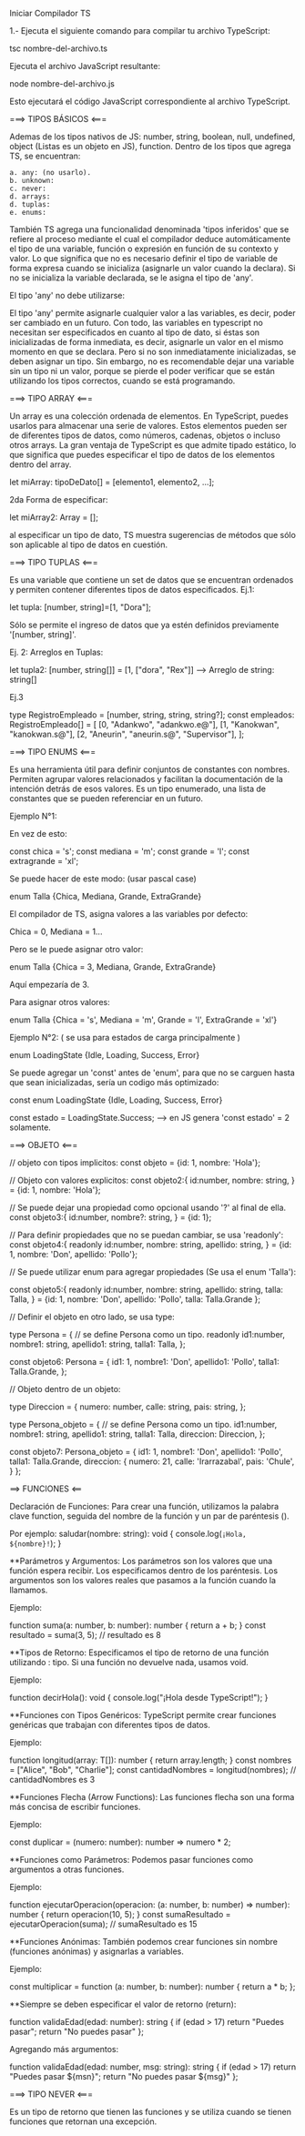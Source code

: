 
Iniciar Compilador TS

1.- Ejecuta el siguiente comando para compilar tu archivo TypeScript:

tsc nombre-del-archivo.ts

Ejecuta el archivo JavaScript resultante:

node nombre-del-archivo.js

Esto ejecutará el código JavaScript correspondiente al archivo TypeScript.


===> TIPOS BÁSICOS <===

Ademas de los tipos nativos de JS: number, string, boolean, null, undefined, object (Listas es un objeto en JS), function.
Dentro de los tipos que agrega TS, se encuentran:

    a. any: (no usarlo).
    b. unknown:
    c. never:
    d. arrays:
    d. tuplas:
    e. enums:  

También TS agrega una funcionalidad denominada 'tipos inferidos' que se refiere al proceso mediante el cual el compilador deduce automáticamente el tipo de una variable, función o expresión en función de su contexto y valor. Lo que significa que no es necesario definir el tipo de variable de forma expresa cuando se inicializa (asignarle un valor cuando la declara). Si no se inicializa la variable declarada, se le asigna el tipo de 'any'.

El tipo 'any' no debe utilizarse: 

El tipo 'any' permite asignarle cualquier valor a las variables, es decir, poder ser cambiado en un futuro. 
Con todo, las variables en typescript no necesitan ser especificados en cuanto al tipo de dato, si éstas son inicializadas de forma inmediata, es decir, asignarle un valor en el mismo momento en que se declara. Pero si no son inmediatamente inicializadas, se deben asignar un tipo.
Sin embargo, no es recomendable dejar una variable sin un tipo ni un valor, porque se pierde el poder verificar que se están utilizando los tipos correctos, cuando se está programando. 

===> TIPO ARRAY <===

Un array es una colección ordenada de elementos. En TypeScript, puedes usarlos para almacenar una serie de valores. Estos elementos pueden ser de diferentes tipos de datos, como números, cadenas, objetos o incluso otros arrays. La gran ventaja de TypeScript es que admite tipado estático, lo que significa que puedes especificar el tipo de datos de los elementos dentro del array. 

let miArray: tipoDeDato[] = [elemento1, elemento2, ...];

2da Forma de especificar:

let miArray2: Array<number> = [];

al especificar un tipo de dato, TS muestra sugerencias de métodos que sólo son aplicable al tipo de datos en cuestión.

===> TIPO TUPLAS <===

Es una variable que contiene un set de datos que se encuentran ordenados y permiten contener diferentes tipos de datos especificados. 
Ej.1:

let tupla: [number, string]=[1, "Dora"];

Sólo se permite el ingreso de datos que ya estén definidos previamente '[number, string]'.

Ej. 2: Arreglos en Tuplas:

let tupla2: [number, string[]] = [1, ["dora", "Rex"]]      --> Arreglo de string: string[]

Ej.3

type RegistroEmpleado = [number, string, string, string?];
const empleados: RegistroEmpleado[] = [
  [0, "Adankwo", "adankwo.e@"],
  [1, "Kanokwan", "kanokwan.s@"],
  [2, "Aneurin", "aneurin.s@", "Supervisor"],
];

===> TIPO ENUMS <===

Es una herramienta útil para definir conjuntos de constantes con nombres. Permiten agrupar valores relacionados y facilitan la documentación de la intención detrás de esos valores. Es un tipo enumerado, una lista de constantes que se pueden referenciar en un futuro. 

Ejemplo N°1:

En vez de esto:

const chica = 's';
const mediana = 'm';
const grande = 'l';
const extragrande = 'xl';

Se puede hacer de este modo: (usar pascal case)

enum Talla {Chica, Mediana, Grande, ExtraGrande}

El compilador de TS, asigna valores a las variables por defecto:

Chica = 0,
Mediana = 1... 

Pero se le puede asignar otro valor:

enum Talla {Chica = 3, Mediana, Grande, ExtraGrande}

Aquí empezaría de 3.

Para asignar otros valores:

enum Talla {Chica = 's', Mediana = 'm', Grande = 'l', ExtraGrande = 'xl'}

Ejemplo N°2: ( se usa para estados de carga principalmente )

enum LoadingState {Idle, Loading, Success, Error}

Se puede agregar un 'const' antes de 'enum', para que no se carguen hasta que sean inicializadas, sería un codigo más optimizado:

const enum LoadingState {Idle, Loading, Success, Error}

const estado = LoadingState.Success; --> en JS genera 'const estado' = 2 solamente.


===> OBJETO <===

// objeto con tipos implicitos:
const objeto = {id: 1, nombre: 'Hola'};

// Objeto con valores explicitos:
const objeto2:{
    id:number,
    nombre: string,
} = {id: 1, nombre: 'Hola'};

// Se puede dejar una propiedad como opcional usando '?' al final de ella.
const objeto3:{
    id:number,
    nombre?: string,
} = {id: 1};

// Para definir propiedades que no se puedan cambiar, se usa 'readonly':
const objeto4:{
    readonly id:number,
    nombre: string,
    apellido: string,
} = {id: 1, nombre: 'Don', apellido: 'Pollo'};

// Se puede utilizar enum para agregar propiedades (Se usa el enum 'Talla'):

const objeto5:{
    readonly id:number,
    nombre: string,
    apellido: string,
    talla: Talla,
} = {id: 1, 
    nombre: 'Don', 
    apellido: 'Pollo', 
    talla: Talla.Grande
};


// Definir el objeto en otro lado, se usa type:

type Persona = {         // se define Persona como un tipo.
    readonly id1:number,
    nombre1: string,
    apellido1: string,
    talla1: Talla, 
};

const objeto6: Persona = {
    id1: 1, 
    nombre1: 'Don', 
    apellido1: 'Pollo', 
    talla1: Talla.Grande,
};

// Objeto dentro de un objeto: 

type Direccion = {
    numero: number,
    calle: string,
    pais: string,
};

type Persona_objeto = {         // se define Persona como un tipo.
    id1:number,
    nombre1: string,
    apellido1: string,
    talla1: Talla,
    direccion: Direccion,
};

const objeto7: Persona_objeto = {
    id1: 1, 
    nombre1: 'Don', 
    apellido1: 'Pollo', 
    talla1: Talla.Grande,
    direccion: {
        numero: 21,
        calle: 'Irarrazabal',
        pais: 'Chule',
    }
};


==> FUNCIONES <== 

Declaración de Funciones:
Para crear una función, utilizamos la palabra clave function, seguida del nombre de la función y un par de paréntesis ().

Por ejemplo:
 saludar(nombre: string): void {
  console.log(`¡Hola, ${nombre}!`);
}

**Parámetros y Argumentos:
Los parámetros son los valores que una función espera recibir. Los especificamos dentro de los paréntesis.
Los argumentos son los valores reales que pasamos a la función cuando la llamamos.

Ejemplo:

function suma(a: number, b: number): number {
  return a + b;
}
const resultado = suma(3, 5); // resultado es 8

**Tipos de Retorno:
Especificamos el tipo de retorno de una función utilizando : tipo.
Si una función no devuelve nada, usamos void.

Ejemplo:

function decirHola(): void {
  console.log("¡Hola desde TypeScript!");
}

**Funciones con Tipos Genéricos:
TypeScript permite crear funciones genéricas que trabajan con diferentes tipos de datos.

Ejemplo:

function longitud<T>(array: T[]): number {
  return array.length;
}
const nombres = ["Alice", "Bob", "Charlie"];
const cantidadNombres = longitud(nombres); // cantidadNombres es 3

**Funciones Flecha (Arrow Functions):
Las funciones flecha son una forma más concisa de escribir funciones.

Ejemplo:

const duplicar = (numero: number): number => numero * 2;

**Funciones como Parámetros:
Podemos pasar funciones como argumentos a otras funciones.

Ejemplo:

function ejecutarOperacion(operacion: (a: number, b: number) => number): number {
  return operacion(10, 5);
}
const sumaResultado = ejecutarOperacion(suma); // sumaResultado es 15

**Funciones Anónimas:
También podemos crear funciones sin nombre (funciones anónimas) y asignarlas a variables.

Ejemplo:

const multiplicar = function (a: number, b: number): number {
  return a * b;
};

**Siempre se deben especificar el valor de retorno (return):

function validaEdad(edad: number): string {
  if (edad > 17)
    return "Puedes pasar";
  return "No puedes pasar"
};

Agregando más argumentos:

function validaEdad(edad: number, msg: string): string {
  if (edad > 17)
    return "Puedes pasar ${msn}";
  return "No puedes pasar ${msg}"
};


===> TIPO NEVER <===

Es un tipo de retorno que tienen las funciones y se utiliza cuando se tienen funciones que retornan una excepción.
